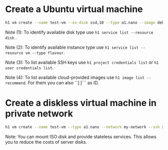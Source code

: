 # Create a Ubuntu virtual machine

```bash
h1 vm create --name test-vm --os-disk ssd,10 --type a1.nano --image debian --ssh my-ssh
```

Note (1): To identify available disk type use ```h1 service list --resource disk``` .

Note (2): To identify available instance type use ```h1 service list --resource vm --type flavour```.

Note (3): To list available SSH keys use ```h1 project credentials list``` or ```h1 user credentials list```.

Note (4): To list available cloud-provided images use ```h1 image list --recommend```.
          For them you can also ``<distro>[:<release>]``` as ID.

# Create a diskless virtual machine in private network

```bash
h1 vm create --name test-vm --type a1.nano --network my-network --ssh so-wp
```

Note: You can mount ISO disk and provide stateless services. 
      This allows you to reduce the costs of server disks.
